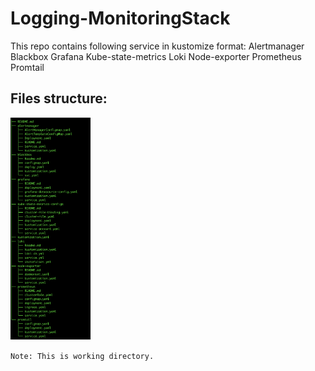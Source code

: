 # Logging-MonitoringStack

This repo contains following service in kustomize format:
    Alertmanager
    Blackbox
    Grafana
    Kube-state-metrics
    Loki
    Node-exporter
    Prometheus
    Promtail
## Files structure:

<img src="tree.png" width="128"/>

`Note: This is working directory.`
